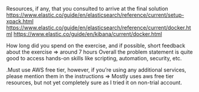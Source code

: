 Resources, if any, that you consulted to arrive at the final solution 
https://www.elastic.co/guide/en/elasticsearch/reference/current/setup-xpack.html
https://www.elastic.co/guide/en/elasticsearch/reference/current/docker.html
https://www.elastic.co/guide/en/kibana/current/docker.html

How long did you spend on the exercise, and if possible, short feedback about the exercise 
=> around 7 hours  Overall the problem statement is quite good to access hands-on skills like scripting, automation, security, etc.

.Must use AWS free tier, however, if you’re using any additional services, please mention them in the instructions 
=> Mostly uses aws free tier resources, but not yet completely sure as I tried it on non-trial account.